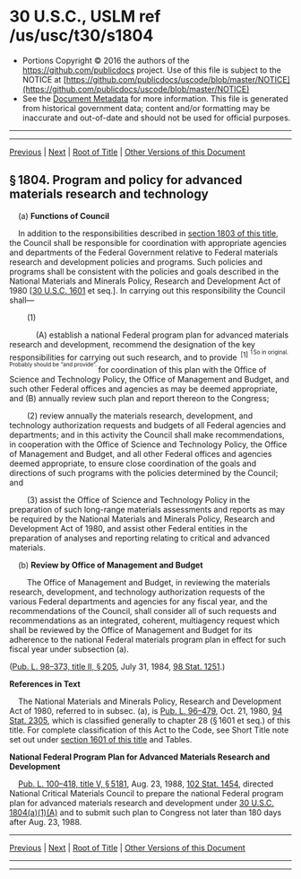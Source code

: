 ---
---

# 30 U.S.C., USLM ref /us/usc/t30/s1804

* Portions Copyright © 2016 the authors of the https://github.com/publicdocs project.
  Use of this file is subject to the NOTICE at [https://github.com/publicdocs/uscode/blob/master/NOTICE](https://github.com/publicdocs/uscode/blob/master/NOTICE)
* See the [Document Metadata](././../../../..//README.md) for more information.
  This file is generated from historical government data; content and/or formatting may be inaccurate and out-of-date and should not be used for official purposes.

----------
----------

[Previous](./../../../..//us/usc/t30/ch30/m__us_usc_t30_s1803.md) | [Next](./../../../..//us/usc/t30/ch30/m__us_usc_t30_s1805.md) | [Root of Title](./../../../../) | [Other Versions of this Document](https://publicdocs.github.io/go/links?ns=uslm&ref=%2Fus%2Fusc%2Ft30%2Fs1804)

## § 1804. Program and policy for advanced materials research and technology

    (a) __Functions of Council__ 

    In addition to the responsibilities described in [section 1803 of this title][/us/usc/t30/s1803], the Council shall be responsible for coordination with appropriate agencies and departments of the Federal Government relative to Federal materials research and development policies and programs. Such policies and programs shall be consistent with the policies and goals described in the National Materials and Minerals Policy, Research and Development Act of 1980 \[[30 U.S.C. 1601][/us/usc/t30/s1601] et seq.\]. In carrying out this responsibility the Council shall—

        (1)

            (A) establish a national Federal program plan for advanced materials research and development, recommend the designation of the key responsibilities for carrying out such research, and to provide  <sup>\[1\]</sup>  <sup><sup> 1 So in original. Probably should be “and provide”. </sup></sup>  for coordination of this plan with the Office of Science and Technology Policy, the Office of Management and Budget, and such other Federal offices and agencies as may be deemed appropriate, and (B) annually review such plan and report thereon to the Congress;

        (2) review annually the materials research, development, and technology authorization requests and budgets of all Federal agencies and departments; and in this activity the Council shall make recommendations, in cooperation with the Office of Science and Technology Policy, the Office of Management and Budget, and all other Federal offices and agencies deemed appropriate, to ensure close coordination of the goals and directions of such programs with the policies determined by the Council; and

        (3) assist the Office of Science and Technology Policy in the preparation of such long-range materials assessments and reports as may be required by the National Materials and Minerals Policy, Research and Development Act of 1980, and assist other Federal entities in the preparation of analyses and reporting relating to critical and advanced materials.

    (b) __Review by Office of Management and Budget__ 

        The Office of Management and Budget, in reviewing the materials research, development, and technology authorization requests of the various Federal departments and agencies for any fiscal year, and the recommendations of the Council, shall consider all of such requests and recommendations as an integrated, coherent, multiagency request which shall be reviewed by the Office of Management and Budget for its adherence to the national Federal materials program plan in effect for such fiscal year under subsection (a).

([Pub. L. 98–373, title II, § 205][/us/pl/98/373/s205], July 31, 1984, [98 Stat. 1251][/us/stat/98/1251].)

 __References in Text__ 

    The National Materials and Minerals Policy, Research and Development Act of 1980, referred to in subsec. (a), is [Pub. L. 96–479][/us/pl/96/479], Oct. 21, 1980, [94 Stat. 2305][/us/stat/94/2305], which is classified generally to chapter 28 (§ 1601 et seq.) of this title. For complete classification of this Act to the Code, see Short Title note set out under [section 1601 of this title][/us/usc/t30/s1601] and Tables.

 __National Federal Program Plan for Advanced Materials Research and Development__ 

    [Pub. L. 100–418, title V, § 5181][/us/pl/100/418/s5181], Aug. 23, 1988, [102 Stat. 1454][/us/stat/102/1454], directed National Critical Materials Council to prepare the national Federal program plan for advanced materials research and development under [30 U.S.C. 1804(a)(1)(A)][/us/usc/t30/s1804/a/1/A] and to submit such plan to Congress not later than 180 days after Aug. 23, 1988.

----------

[Previous](./../../../..//us/usc/t30/ch30/m__us_usc_t30_s1803.md) | [Next](./../../../..//us/usc/t30/ch30/m__us_usc_t30_s1805.md) | [Root of Title](./../../../../) | [Other Versions of this Document](https://publicdocs.github.io/go/links?ns=uslm&ref=%2Fus%2Fusc%2Ft30%2Fs1804)

----------
----------

[/us/usc/t30/s1803]: https://publicdocs.github.io/go/links?ns=uslm&ref=%2Fus%2Fusc%2Ft30%2Fs1803
[/us/usc/t30/s1601]: https://publicdocs.github.io/go/links?ns=uslm&ref=%2Fus%2Fusc%2Ft30%2Fs1601
[/us/pl/98/373/s205]: https://publicdocs.github.io/go/links?ns=uslm&ref=%2Fus%2Fpl%2F98%2F373%2Fs205
[/us/stat/98/1251]: https://publicdocs.github.io/go/links?ns=uslm&ref=%2Fus%2Fstat%2F98%2F1251
[/us/pl/96/479]: https://publicdocs.github.io/go/links?ns=uslm&ref=%2Fus%2Fpl%2F96%2F479
[/us/stat/94/2305]: https://publicdocs.github.io/go/links?ns=uslm&ref=%2Fus%2Fstat%2F94%2F2305
[/us/usc/t30/s1601]: https://publicdocs.github.io/go/links?ns=uslm&ref=%2Fus%2Fusc%2Ft30%2Fs1601
[/us/pl/100/418/s5181]: https://publicdocs.github.io/go/links?ns=uslm&ref=%2Fus%2Fpl%2F100%2F418%2Fs5181
[/us/stat/102/1454]: https://publicdocs.github.io/go/links?ns=uslm&ref=%2Fus%2Fstat%2F102%2F1454
[/us/usc/t30/s1804/a/1/A]: https://publicdocs.github.io/go/links?ns=uslm&ref=%2Fus%2Fusc%2Ft30%2Fs1804%2Fa%2F1%2FA


